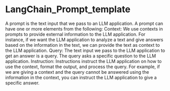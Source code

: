 # LangChain_Prompt_template
A prompt is the text input that we pass to an LLM application. A prompt can have one or more elements from the following:
Context: We use contexts in prompts to provide external information to the LLM application. For instance, if we want the LLM application to analyze a text and give answers based on the information in the text, we can provide the text as context to the LLM application. Query: The text input we pass to the LLM application to get an answer is a query. The query asks a specific question to the LLM application. Instruction: Instructions instruct the LLM application on how to use the context, format the output, and process the query. For example, if we are giving a context and the query cannot be answered using the information in the context, you can instruct the LLM application to give a specific answer.
